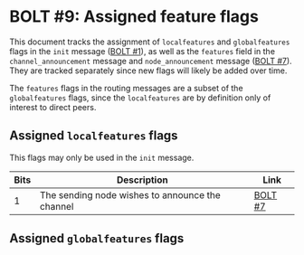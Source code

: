 # BOLT #9: Assigned feature flags

This document tracks the assignment of `localfeatures` and `globalfeatures` flags in the `init` message ([BOLT #1](01-messaging.md)), as well as the `features` field in the `channel_announcement` message and `node_announcement` message ([BOLT #7](07-routing-gossip.md)).
They are tracked separately since new flags will likely be added over time.

The `features` flags in the routing messages are a subset of the `globalfeatures` flags, since the `localfeatures` are by definition only of interest to direct peers.

## Assigned `localfeatures` flags

This flags may only be used in the `init` message.

| Bits | Description                                     | Link                                                                |
|------|-------------------------------------------------|---------------------------------------------------------------------|
| 1    | The sending node wishes to announce the channel | [BOLT #7](07-routing-gossip.md#the-announcement_signatures-message) |

## Assigned `globalfeatures` flags
